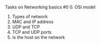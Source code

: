 Tasks on Networking basics #0
0. OSI model
1. Types of network
2. MAC and IP address
3. UDP and TCP
4. TCP and UDP ports
5. Is the host on the network
